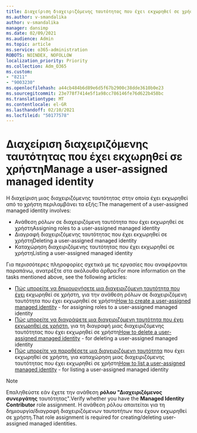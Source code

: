 ```yaml
---
title: Διαχείριση διαχειριζόμενης ταυτότητας που έχει εκχωρηθεί σε χρήστη
ms.author: v-smandalika
author: v-smandalika
manager: dansimp
ms.date: 02/09/2021
ms.audience: Admin
ms.topic: article
ms.service: o365-administration
ROBOTS: NOINDEX, NOFOLLOW
localization_priority: Priority
ms.collection: Adm_O365
ms.custom:
- "8211"
- "9003230"
ms.openlocfilehash: a44cb484b6d89e6d5f67b2900c38dde3610b0e23
ms.sourcegitcommit: 23e778f7414e5f1a98cc786146fe76d622b458bc
ms.translationtype: MT
ms.contentlocale: el-GR
ms.lasthandoff: 02/10/2021
ms.locfileid: "50177578"
---
```

# <a name="manage-a-user-assigned-managed-identity"></a><span data-ttu-id="2e427-102">Διαχείριση διαχειριζόμενης ταυτότητας που έχει εκχωρηθεί σε χρήστη</span><span class="sxs-lookup"><span data-stu-id="2e427-102">Manage a user-assigned managed identity</span></span>

<span data-ttu-id="2e427-103">Η διαχείριση μιας διαχειριζόμενης ταυτότητας στην οποία έχει εκχωρηθεί από το χρήστη περιλαμβάνει τα εξής:</span><span class="sxs-lookup"><span data-stu-id="2e427-103">The management of a user-assigned managed identity involves:</span></span>

- <span data-ttu-id="2e427-104">Ανάθεση ρόλων σε διαχειριζόμενη ταυτότητα που έχει εκχωρηθεί σε χρήστη</span><span class="sxs-lookup"><span data-stu-id="2e427-104">Assigning roles to a user-assigned managed identity</span></span>
- <span data-ttu-id="2e427-105">Διαγραφή διαχειριζόμενης ταυτότητας που έχει εκχωρηθεί σε χρήστη</span><span class="sxs-lookup"><span data-stu-id="2e427-105">Deleting a user-assigned managed identity</span></span>
- <span data-ttu-id="2e427-106">Καταχώρηση διαχειριζόμενης ταυτότητας που έχει εκχωρηθεί σε χρήστη</span><span class="sxs-lookup"><span data-stu-id="2e427-106">Listing a user-assigned managed identity</span></span>

<span data-ttu-id="2e427-107">Για περισσότερες πληροφορίες σχετικά με τις εργασίες που αναφέρονται παραπάνω, ανατρέξτε στα ακόλουθα άρθρα:</span><span class="sxs-lookup"><span data-stu-id="2e427-107">For more information on the tasks mentioned above, see the following articles:</span></span>

- <span data-ttu-id="2e427-108">[Πώς μπορείτε να δημιουργήσετε μια διαχειριζόμενη ταυτότητα που έχει](https://docs.microsoft.com/azure/active-directory/managed-identities-azure-resources/how-to-manage-ua-identity-portal) εκχωρηθεί σε χρήστη, για την ανάθεση ρόλων σε διαχειριζόμενη ταυτότητα που έχει εκχωρηθεί σε χρήστη</span><span class="sxs-lookup"><span data-stu-id="2e427-108">[How to create a user-assigned managed identity](https://docs.microsoft.com/azure/active-directory/managed-identities-azure-resources/how-to-manage-ua-identity-portal) - for assigning roles to a user-assigned managed identity</span></span>
- <span data-ttu-id="2e427-109">[Πώς μπορείτε να διαγράψετε μια διαχειριζόμενη ταυτότητα που έχει εκχωρηθεί σε χρήστη,](https://docs.microsoft.com/azure/active-directory/managed-identities-azure-resources/how-to-manage-ua-identity-portal) για τη διαγραφή μιας διαχειριζόμενης ταυτότητας που έχει εκχωρηθεί σε χρήστη</span><span class="sxs-lookup"><span data-stu-id="2e427-109">[How to delete a user-assigned managed identity](https://docs.microsoft.com/azure/active-directory/managed-identities-azure-resources/how-to-manage-ua-identity-portal) - for deleting a user-assigned managed identity</span></span>
- <span data-ttu-id="2e427-110">[Πώς μπορείτε να παραθέσετε μια διαχειριζόμενη ταυτότητα](https://docs.microsoft.com/azure/active-directory/managed-identities-azure-resources/how-to-manage-ua-identity-portal) που έχει εκχωρηθεί σε χρήστη, για καταχώρηση μιας διαχειριζόμενης ταυτότητας που έχει εκχωρηθεί σε χρήστη</span><span class="sxs-lookup"><span data-stu-id="2e427-110">[How to list a user-assigned managed identity](https://docs.microsoft.com/azure/active-directory/managed-identities-azure-resources/how-to-manage-ua-identity-portal) - for listing a user-assigned managed identity</span></span>

> [!NOTE]
> <span data-ttu-id="2e427-111">Επαληθεύστε εάν έχετε την ανάθεση **ρόλου "Διαχειριζόμενος συνεργάτης** ταυτότητας".</span><span class="sxs-lookup"><span data-stu-id="2e427-111">Verify whether you have the **Managed Identity Contributor** role assignment.</span></span> <span data-ttu-id="2e427-112">Η ανάθεση ρόλου απαιτείται για τη δημιουργία/διαγραφή διαχειριζόμενων ταυτοτήτων που έχουν εκχωρηθεί σε χρήστη.</span><span class="sxs-lookup"><span data-stu-id="2e427-112">That role assignment is required for creating/deleting user-assigned managed identities.</span></span>
